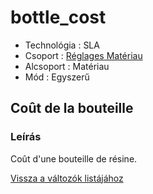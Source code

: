 # bottle\_cost

* Technológia : SLA
* Csoport : [Réglages Matériau](../sla_printer/sla_parameters.md)
* Alcsoport : Matériau
* Mód : Egyszerű

## Coût de la bouteille

### Leírás

Coût d'une bouteille de résine.

[Vissza a változók listájához](/)

